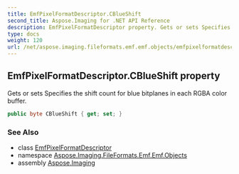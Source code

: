 ```yaml
---
title: EmfPixelFormatDescriptor.CBlueShift
second_title: Aspose.Imaging for .NET API Reference
description: EmfPixelFormatDescriptor property. Gets or sets Specifies the shift count for blue bitplanes in each RGBA color buffer
type: docs
weight: 120
url: /net/aspose.imaging.fileformats.emf.emf.objects/emfpixelformatdescriptor/cblueshift/
---
```

## EmfPixelFormatDescriptor.CBlueShift property

Gets or sets Specifies the shift count for blue bitplanes in each RGBA color buffer.

```csharp
public byte CBlueShift { get; set; }
```

### See Also

* class [EmfPixelFormatDescriptor](../)
* namespace [Aspose.Imaging.FileFormats.Emf.Emf.Objects](../../emfpixelformatdescriptor/)
* assembly [Aspose.Imaging](../../../)



